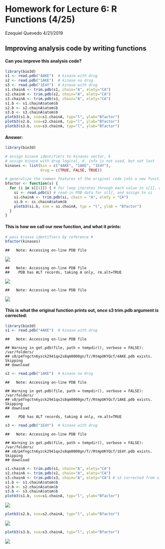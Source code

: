 Homework for Lecture 6: R Functions (4/25)
================
Ezequiel Quevedo
4/21/2019

## Improving analysis code by writing functions

#### Can you improve this analysis code?

``` r
library(bio3d)
s1 <- read.pdb("4AKE")  # kinase with drug
s2 <- read.pdb("1AKE")  # kinase no drug
s3 <- read.pdb("1E4Y")  # kinase with drug
s1.chainA <- trim.pdb(s1, chain="A", elety="CA")
s2.chainA <- trim.pdb(s2, chain="A", elety="CA")
s3.chainA <- trim.pdb(s1, chain="A", elety="CA")
s1.b <- s1.chainA$atom$b
s2.b <- s2.chainA$atom$b
s3.b <- s3.chainA$atom$b
plotb3(s1.b, sse=s1.chainA, typ="l", ylab="Bfactor")
plotb3(s2.b, sse=s2.chainA, typ="l", ylab="Bfactor")
plotb3(s3.b, sse=s3.chainA, typ="l", ylab="Bfactor")
```

#### Answer:

``` r
library(bio3d)

# assign kinase identifiers to kinases vector, k
# assign kinase with drug logical, d. info is not used, but not lost
kinases <- list(kin = c("4AKE", "1AKE", "1E4Y"), 
                drug = c(TRUE, FALSE, TRUE)) 

# generalize the common features of the original code into a new function, bfactor
bfactor <- function(s) {
  for (i in s[[1]]) { # for loop iterates through each value in s[1], our kinase IDs
    si <- read.pdb(i) # read-in PDB data for s[1], and assign to si
    si.chainA <- trim.pdb(si, chain = "A", elety = "CA") 
    si.b <- si.chainA$atom$b
    plotb3(si.b, sse = si.chainA, typ = "l", ylab = "Bfactor")
  }
}
```

#### This is how we call our new function, and what it prints:

``` r
# pass kinase identifiers by reference #
bfactor(kinases)
```

    ##   Note: Accessing on-line PDB file

![](hw_due_4-25_files/figure-gfm/unnamed-chunk-3-1.png)<!-- -->

    ##   Note: Accessing on-line PDB file
    ##    PDB has ALT records, taking A only, rm.alt=TRUE

![](hw_due_4-25_files/figure-gfm/unnamed-chunk-3-2.png)<!-- -->

    ##   Note: Accessing on-line PDB file

![](hw_due_4-25_files/figure-gfm/unnamed-chunk-3-3.png)<!-- -->

#### This is what the original function prints out, once s3 trim.pdb argument is corrected:

``` r
library(bio3d)
s1 <- read.pdb("4AKE")  # kinase with drug
```

    ##   Note: Accessing on-line PDB file

    ## Warning in get.pdb(file, path = tempdir(), verbose = FALSE): /var/folders/
    ## s0/p4fngctn6yzck2941qx2s8qm0000gn/T//RtmpUKYQcf/4AKE.pdb exists. Skipping
    ## download

``` r
s2 <- read.pdb("1AKE")  # kinase no drug
```

    ##   Note: Accessing on-line PDB file

    ## Warning in get.pdb(file, path = tempdir(), verbose = FALSE): /var/folders/
    ## s0/p4fngctn6yzck2941qx2s8qm0000gn/T//RtmpUKYQcf/1AKE.pdb exists. Skipping
    ## download

    ##    PDB has ALT records, taking A only, rm.alt=TRUE

``` r
s3 <- read.pdb("1E4Y")  # kinase with drug
```

    ##   Note: Accessing on-line PDB file

    ## Warning in get.pdb(file, path = tempdir(), verbose = FALSE): /var/folders/
    ## s0/p4fngctn6yzck2941qx2s8qm0000gn/T//RtmpUKYQcf/1E4Y.pdb exists. Skipping
    ## download

``` r
s1.chainA <- trim.pdb(s1, chain="A", elety="CA")
s2.chainA <- trim.pdb(s2, chain="A", elety="CA")
s3.chainA <- trim.pdb(s3, chain="A", elety="CA") # s3 corrected from s1
s1.b <- s1.chainA$atom$b
s2.b <- s2.chainA$atom$b
s3.b <- s3.chainA$atom$b
plotb3(s1.b, sse=s1.chainA, typ="l", ylab="Bfactor")
```

![](hw_due_4-25_files/figure-gfm/unnamed-chunk-4-1.png)<!-- -->

``` r
plotb3(s2.b, sse=s2.chainA, typ="l", ylab="Bfactor")
```

![](hw_due_4-25_files/figure-gfm/unnamed-chunk-4-2.png)<!-- -->

``` r
plotb3(s3.b, sse=s3.chainA, typ="l", ylab="Bfactor")
```

![](hw_due_4-25_files/figure-gfm/unnamed-chunk-4-3.png)<!-- -->
